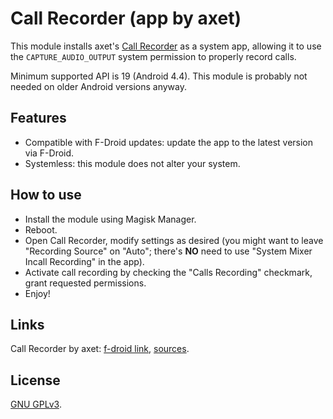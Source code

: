 # Call Recorder (app by axet)

This module installs axet's [Call Recorder](https://f-droid.org/en/packages/com.github.axet.callrecorder/)
as a system app, allowing it to use the `CAPTURE_AUDIO_OUTPUT` system permission to properly record calls.

Minimum supported API is 19 (Android 4.4). This module is probably not needed on older Android versions anyway.


## Features

* Compatible with F-Droid updates: update the app to the latest version via F-Droid.
* Systemless: this module does not alter your system.


## How to use

* Install the module using Magisk Manager.
* Reboot.
* Open Call Recorder, modify settings as desired (you might want to leave "Recording Source" on "Auto";
there's **NO** need to use "System Mixer Incall Recording" in the app).
* Activate call recording by checking the "Calls Recording" checkmark, grant requested permissions.
* Enjoy!


## Links

Call Recorder by axet: [f-droid link](https://f-droid.org/en/packages/com.github.axet.callrecorder/),
[sources](https://gitlab.com/axet/android-call-recorder).


## License

[GNU GPLv3](LICENSE).
